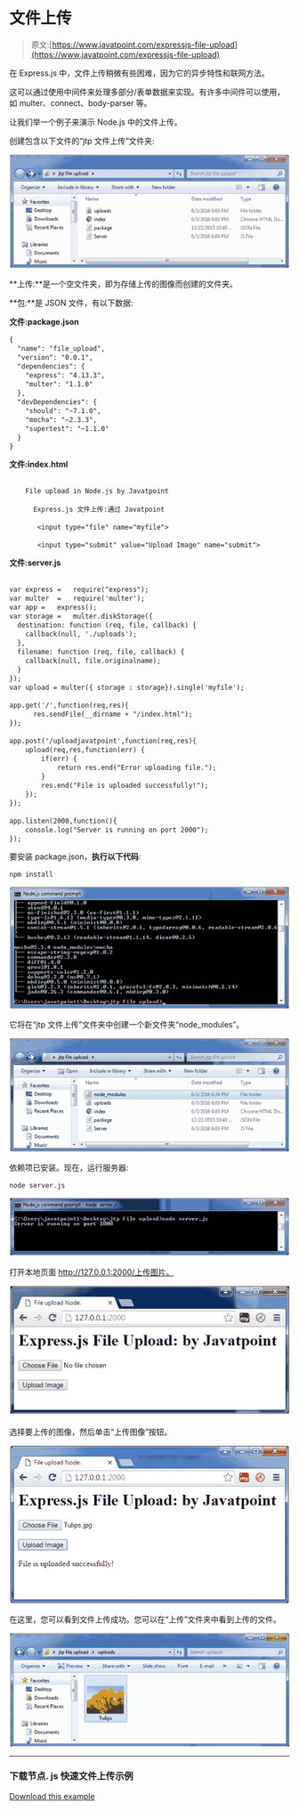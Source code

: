 # 文件上传

> 原文:[https://www.javatpoint.com/expressjs-file-upload](https://www.javatpoint.com/expressjs-file-upload)

在 Express.js 中，文件上传稍微有些困难，因为它的异步特性和联网方法。

这可以通过使用中间件来处理多部分/表单数据来实现。有许多中间件可以使用，如 multer、connect、body-parser 等。

让我们举一个例子来演示 Node.js 中的文件上传。

创建包含以下文件的“jtp 文件上传”文件夹:

![Express.js file upload 1](img/342e410418d5cd3b0bf0f5a9429bfe61.png)

**上传:**是一个空文件夹，即为存储上传的图像而创建的文件夹。

**包:**是 JSON 文件，有以下数据:

**文件:package.json**

```
{
  "name": "file_upload",
  "version": "0.0.1",
  "dependencies": {
    "express": "4.13.3",
    "multer": "1.1.0"
  },
  "devDependencies": {
    "should": "~7.1.0",
    "mocha": "~2.3.3",
    "supertest": "~1.1.0"
  }
}

```

**文件:index.html**

```

    File upload in Node.js by Javatpoint

      Express.js 文件上传:通过 Javatpoint

       <input type="file" name="myfile">

       <input type="submit" value="Upload Image" name="submit">

```

**文件:server.js**

```

var express	=	require("express");
var multer	=	require('multer');
var app	=	express();
var storage	=	multer.diskStorage({
  destination: function (req, file, callback) {
    callback(null, './uploads');
  },
  filename: function (req, file, callback) {
	callback(null, file.originalname);
  }
});
var upload = multer({ storage : storage}).single('myfile');

app.get('/',function(req,res){
      res.sendFile(__dirname + "/index.html");
});

app.post('/uploadjavatpoint',function(req,res){
	upload(req,res,function(err) {
		if(err) {
			return res.end("Error uploading file.");
		}
		res.end("File is uploaded successfully!");
	});
});

app.listen(2000,function(){
    console.log("Server is running on port 2000");
});

```

要安装 package.json，**执行以下代码**:

```
npm install

```

![Express.js file upload 2](img/40a3704a69657db3e897d8c86b8abe45.png)

它将在“jtp 文件上传”文件夹中创建一个新文件夹“node_modules”。

![Express.js file upload 3](img/0d904bfefec0bcda99327bd23a7f6778.png)

依赖项已安装。现在，运行服务器:

```
node server.js

```

![Express.js file upload 4](img/1b2e42c6b5a2d8c39a0b45f09c6f4db6.png)

打开本地页面 http://127.0.0.1:2000/上传图片。

![Express.js file upload 5](img/b00e9a28bab453c2ff39d848532d529e.png)

选择要上传的图像，然后单击“上传图像”按钮。

![Express.js file upload 6](img/5b5749681638969558ec79e258ea327c.png)

在这里，您可以看到文件上传成功。您可以在“上传”文件夹中看到上传的文件。

![Express.js file upload 7](img/72d9ea1c3257755d12dd23d52bd77149.png)

* * *

### 下载节点. js 快速文件上传示例

[Download this example](js/nodejs/express/downloads/jtp-file-upload.zip)